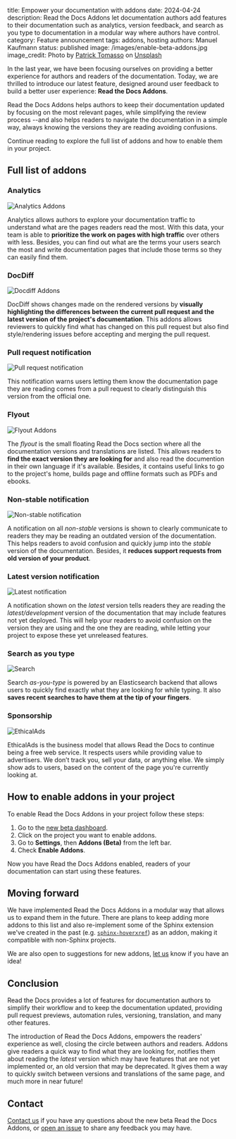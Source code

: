 title: Empower your documentation with addons
date: 2024-04-24
description: Read the Docs Addons let documentation authors add features to their documentation such as analytics, version feedback, and search as you type to documentation in a modular way where authors have control.
category: Feature announcement
tags: addons, hosting
authors: Manuel Kaufmann
status: published
image: /images/enable-beta-addons.jpg
image_credit: Photo by <a href="https://unsplash.com/@impatrickt?utm_content=creditCopyText&utm_medium=referral&utm_source=unsplash">Patrick Tomasso</a> on <a href="https://unsplash.com/photos/open-book-lot-Oaqk7qqNh_c?utm_content=creditCopyText&utm_medium=referral&utm_source=unsplash">Unsplash</a>


In the last year, we have been focusing ourselves on providing a better experience for authors and readers of the documentation.
Today, we are thrilled to introduce our latest feature,
designed around user feedback to build a better user experience: **Read the Docs Addons**.

Read the Docs Addons helps authors to keep their documentation updated by focusing on the most relevant pages,
while simplifying the review process --and also helps readers to navigate the documentation in a simple way,
always knowing the versions they are reading avoiding confusions.

Continue reading to explore the full list of addons and how to enable them in your project.

## Full list of addons


### Analytics

![Analytics Addons](/images/addons-analytics.png)

Analytics allows authors to explore your documentation traffic to understand what are the pages readers read the most.
With this data, your team is able to **prioritize the work on pages with high traffic** over others with less.
Besides, you can find out what are the terms your users search the most and
write documentation pages that include those terms so they can easily find them.

### DocDiff

![Docdiff Addons](/images/addons-docdiff.gif)

DocDiff shows changes made on the rendered versions by **visually highlighting the differences between
the current pull request and the latest version of the project's documentation**.
This addons allows reviewers to quickly find what has changed on this pull request
but also find style/rendering issues before accepting and merging the pull request.

### Pull request notification

![Pull request notification](/images/addons-pull-request-notification.png)

This notification warns users letting them know the documentation page they are reading
comes from a pull request to clearly distinguish this version from the official one.


### Flyout

![Flyout Addons](/images/addons-flyout.png)

The _flyout_ is the small floating Read the Docs section where all the documentation versions and translations are listed.
This allows readers to **find the exact version they are looking for** and also read the documention in their own language if it's available.
Besides, it contains useful links to go to the project's home, builds page and offline formats such as PDFs and ebooks.

### Non-stable notification

![Non-stable notification](/images/addons-non-stable-notification.png)

A notification on all _non-stable_ versions is shown to clearly communicate to readers
they may be reading an outdated version of the documentation.
This helps readers to avoid confusion and quickly jump into the _stable_ version of the documentation.
Besides, it **reduces support requests from old version of your product**.


### Latest version notification

![Latest notification](/images/addons-latest-notification.png)

A notification shown on the _latest_ version tells readers
they are reading the _latest/development_ version of the documentation that may include features not yet deployed.
This will help your readers to avoid confusion on the version they are using and the one they are reading,
while letting your project to expose these yet unreleased features.

### Search as you type

![Search](/images/addons-search.gif)

Search _as-you-type_ is powered by an Elasticsearch backend that allows users to quickly find exactly what they are looking for while typing.
It also **saves recent searches to have them at the tip of your fingers**.


### Sponsorship


![EthicalAds](/images/addons-ethical-ads.png)

EthicalAds is the business model that allows Read the Docs to continue being a free web service.
It respects users while providing value to advertisers.
We don’t track you, sell your data, or anything else.
We simply show ads to users, based on the content of the page you're currently looking at.


## How to enable addons in your project

To enable Read the Docs Addons in your project follow these steps:

1. Go to the [new beta dashboard](https://beta.readthedocs.org).
1. Click on the project you want to enable addons.
1. Go to **Settings**, then **Addons (Beta)** from the left bar.
1. Check **Enable Addons**.

Now you have Read the Docs Addons enabled,
readers of your documentation can start using these features.

## Moving forward

We have implemented Read the Docs Addons in a modular way that allows us to expand them in the future.
There are plans to keep adding more addons to this list and also re-implement some of the Sphinx extension we've created in the past
(e.g. [`sphinx-hoverxref`](https://github.com/readthedocs/sphinx-hoverxref)) as an addon,
making it compatible with non-Sphinx projects.

We are also open to suggestions for new addons, [let us](https://github.com/readthedocs/addons/issues) know if you have an idea!

## Conclusion

Read the Docs provides a lot of features for documentation authors to simplify their workflow and to keep the documentation updated,
providing pull request previews, automation rules, versioning, translation, and many other features.

The introduction of Read the Docs Addons, empowers the readers' experience as well, closing the circle between authors and readers.
Addons give readers a quick way to find what they are looking for,
notifies them about reading the _latest_ version which may have features that are not yet implemented or,
an old version that may be deprecated.
It gives them a way to quickly switch between versions and translations of the same page,
and much more in near future!

## Contact

[Contact us](https://readthedocs.org/support/) if you have any questions about the new beta Read the Docs Addons,
or [open an issue](https://github.com/readthedocs/addons) to share any feedback you may have.
